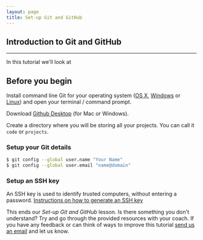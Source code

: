 ```yaml
---
layout: page
title: Set-up Git and GitHub
---
```


## Introduction to Git and GitHub
-----
In this tutorial we'll look at 


## Before you begin
Install command line Git for your operating system ([OS X](https://sourceforge.net/projects/git-osx-installer/), [Windows](http://msysgit.github.io/) or [Linux](https://git-scm.com/download/linux)) and open your terminal / command prompt.

Download [Github Desktop](https://desktop.github.com/) (for Mac or Windows).

Create a directory where you will be storing all your projects. You can call it `code` or `projects`.

### Setup your Git details

```bash
$ git config --global user.name "Your Name"
$ git config --global user.email "name@domain"
```

### Setup an SSH key

An SSH key is used to identify trusted computers, without entering a password.
[Instructions on how to generate an SSH key](https://git-scm.com/book/en/v2/Git-on-the-Server-Generating-Your-SSH-Public-Key)

This ends our _Set-up Git and GitHub_ lesson. Is there something you don't understand? Try and go through the provided resources with your coach. If you have any feedback or can think of ways to improve this tutorial [send us an email](mailto:feedback@codebar.io) and let us know.